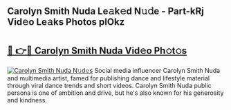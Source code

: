 ## Carolyn Smith Nuda Le𝚊k𝚎d N𝚞𝚍e - Part-kRj Vid𝚎o Le𝚊ks Photos plOkz

# <h2><a href="http://fbc3iy5.evod.top/?m=Carolyn+Smith+Nuda">🔗 👉🔴 Carolyn Smith Nuda Vid𝚎o Ph𝚘t𝚘s</a></h2>

[![Carolyn Smith Nuda N𝚞d𝚎s](https://i.imgur.com/8V9OHl7.gif)](http://fbc3iy5.evod.top/?m=Carolyn+Smith+Nuda)
Social media influencer Carolyn Smith Nuda and multimedia artist, famed for publishing dance and lifestyle material through viral dance trends and short videos. Carolyn Smith Nuda public persona is one of ambition and drive, but he's also known for his generosity and kindness. 
